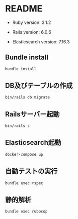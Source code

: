 # README

* Ruby version: 3.1.2

* Rails version: 6.0.6

* Elasticsearch version: 7.16.3

## Bundle install

```sh
bundle install
```

## DB及びテーブルの作成

```sh
bin/rails db:migrate
```

## Railsサーバー起動

```sh
bin/rails s
```

## Elasticsearch起動

```sh
docker-compose up
```

## 自動テストの実行

```sh
bundle exec rspec
```

## 静的解析

```sh
bundle exec rubocop
```
